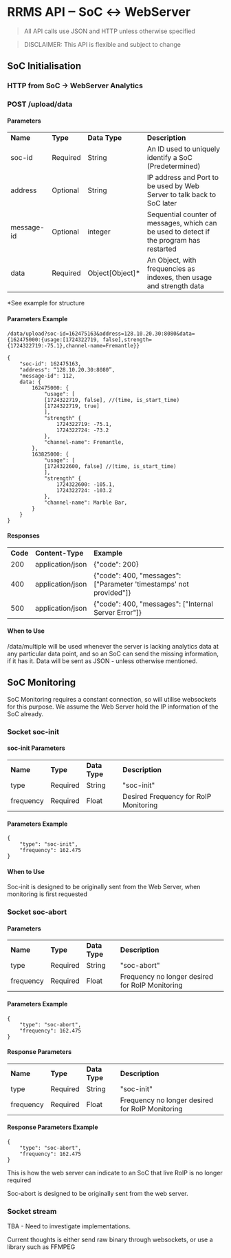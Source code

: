 # RRMS API ‒ SoC ↔ WebServer

> All API calls use JSON and HTTP unless otherwise specified

>DISCLAIMER: This API is flexible and subject to change

## SoC Initialisation

### HTTP from SoC → WebServer Analytics

### POST /upload/data

#### Parameters

|             |          |                   |                                                                                                  |
| ----------- | -------- | ----------------- | ------------------------------------------------------------------------------------------------ |
| **Name**    | **Type** | **Data Type**     | **Description**                                                                                  |
| soc-id      | Required | String            | An ID used to uniquely identify a SoC (Predetermined)      |
| address | Optional | String | IP address and Port to be used by Web Server to talk back to SoC later |
| message-id | Optional | integer | Sequential counter of messages, which can be used to detect if the program has restarted |
| data  | Required | Object[Object]\* | An Object, with frequencies as indexes, then usage and strength data |

\*See example for structure


#### Parameters Example

	/data/upload?soc-id=162475163&address=128.10.20.30:8080&data={162475000:{usage:[1724322719, false],strength={1724322719:-75.1},channel-name=Fremantle}}

	{
		"soc-id": 162475163,
		"address": “128.10.20.30:8080”,
		"message-id": 112,
		data: {
			162475000: {
				"usage": [
				[1724322719, false], //(time, is_start_time)
				[1724322719, true]
				],
				"strength" {
					1724322719: -75.1,
					1724322724: -73.2
				},
				"channel-name": Fremantle,
			},
			163825000: {
				"usage": [
				[1724322600, false] //(time, is_start_time)
				],
				"strength" {
					1724322600: -105.1,
					1724322724: -103.2
				},
				"channel-name": Marble Bar,
			}
		}
	}


#### Responses

|          |                   |                                                                     |
| -------- | ----------------- | ------------------------------------------------------------------- |
| **Code** | **Content-Type**  | **Example**                                                         |
| 200      | application/json  | {"code": 200}                                                       |
| 400      | application/json  | {"code": 400, "messages": ["Parameter 'timestamps' not provided"]} |
| 500      | application/json  | {"code": 400, "messages": ["Internal Server Error"]}               |


#### When to Use

/data/multiple will be used whenever the server is lacking analytics data at any particular data point, and so an SoC can send the missing information, if it has it. Data will be sent as JSON - unless otherwise mentioned.


## SoC Monitoring

SoC Monitoring requires a constant connection, so will utilise websockets for this purpose.
We assume the Web Server hold the IP information of the SoC already.


### Socket soc-init

#### soc-init Parameters

|           |          |               |                                                                                                      |
| --------- | -------- | ------------- | ---------------------------------------------------------------------------------------------------- |
| **Name**  | **Type** | **Data Type** | **Description**                                                                                      |
| type      | Required | String        | "soc-init"|
| frequency | Required | Float         | Desired Frequency for RoIP Monitoring|


#### Parameters Example

	{
		"type": "soc-init",
		"frequency": 162.475
	}


#### When to Use

Soc-init is designed to be originally sent from the Web Server, when monitoring is first requested


### Socket soc-abort

#### Parameters

|           |          |               |                                                 |
| --------- | -------- | ------------- | ----------------------------------------------- |
| **Name**  | **Type** | **Data Type** | **Description**                                 |
| type      | Required | String        | "soc-abort"                                     |
| frequency | Required | Float         | Frequency no longer desired for RoIP Monitoring |


#### Parameters Example

	{
		"type": "soc-abort",
		"frequency": 162.475
	}


#### Response Parameters

|           |          |               |                                                 |
| --------- | -------- | ------------- | ----------------------------------------------- |
| **Name**  | **Type** | **Data Type** | **Description**                                 |
| type      | Required | String        | "soc-init"                                      |
| frequency | Required | Float         | Frequency no longer desired for RoIP Monitoring |




#### Response Parameters Example

	{
		"type": "soc-abort",
		"frequency": 162.475
	}

This is how the web server can indicate to an SoC that live RoIP is no longer required

Soc-abort is designed to be originally sent from the web server.


### Socket stream

TBA - Need to investigate implementations.

Current thoughts is either send raw binary through websockets, or use a library such as FFMPEG
